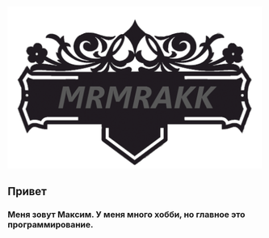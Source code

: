 ![Name](https://github.com/MrMrakk/MrMrakk/blob/main/mrj.png)

## Привет
### Меня зовут Максим. У меня много хобби, но главное это программирование.

